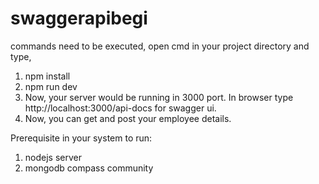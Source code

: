 # swaggerapibegi
commands need to be executed, open cmd in your project directory and type,
1. npm install
2. npm run dev
3. Now, your server would be running in 3000 port. In browser type http://localhost:3000/api-docs for swagger ui.
4. Now, you can get and post your employee details.

Prerequisite in your system to run:
1. nodejs server
2. mongodb compass community
